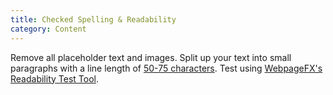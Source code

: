 ```yaml
---
title: Checked Spelling & Readability
category: Content
---
```

Remove all placeholder text and images. Split up your text into small paragraphs with a line length of [50-75 characters](https://baymard.com/blog/line-length-readability). Test using [WebpageFX's Readability Test Tool](https://www.webpagefx.com/tools/read-able/).
